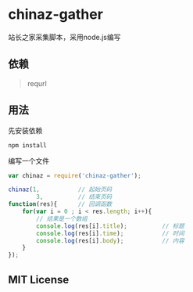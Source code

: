 # chinaz-gather

站长之家采集脚本，采用node.js编写

## 依赖

> requrl

## 用法

先安装依赖

```shell
npm install
```

编写一个文件

```javascript
var chinaz = require('chinaz-gather');

chinaz(1,			// 起始页码
		3,			// 结束页码
function(res){		// 回调函数
	for(var i = 0 ; i < res.length; i++){
		// 结果是一个数组
		console.log(res[i].title);			// 标题
		console.log(res[i].time);			// 时间
		console.log(res[i].body);			// 内容
	}
});
```

## MIT License
